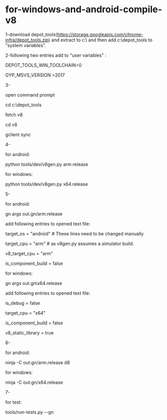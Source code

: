 # for-windows-and-android-compile-v8

1-download depot_tools(https://storage.googleapis.com/chrome-infra/depot_tools.zip) and  extract to c:\ and then add c:\depot_tools to "system variables".

2-following two entries add to "user variables" :

DEPOT_TOOLS_WIN_TOOLCHAIN=0

GYP_MSVS_VERSION =2017


3-

open command prompt

cd c:\depot_tools

fetch v8

cd v8

gclient sync

4-

for android:

python tools/dev/v8gen.py arm.release

for windows:

python tools/dev/v8gen.py x64.release

5-

for android:

gn args out.gn/arm.release

add following entries to opened text file:

target_os = "android"      # These lines need to be changed manually

target_cpu = "arm"         # as v8gen.py assumes a simulator build.

v8_target_cpu = "arm"

is_component_build = false


for windows:

gn args out.gn\x64.release

add following entries to opened text file:

is_debug = false

target_cpu = "x64"

is_component_build = false

v8_static_library = true


6-

for android:

ninja -C out.gn/arm.release d8


for windows:

ninja -C out.gn/x64.release

7-

for test:

tools/run-tests.py --gn
